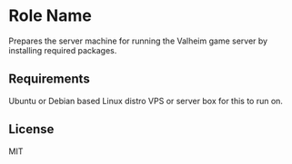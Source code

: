 Role Name
=========

Prepares the server machine for running the Valheim game server by installing required packages.

Requirements
------------

Ubuntu or Debian based Linux distro VPS or server box for this to run on.

License
-------

MIT
